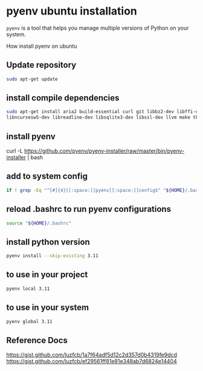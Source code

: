 # pyenv ubuntu installation
`pyenv` is a tool that helps you manage multiple versions of Python on your system.

How install pyenv on ubuntu

## Update repository
```bash
sudo apt-get update
```

## install compile dependencies
```bash
sudo apt-get install aria2 build-essential curl git libbz2-dev libffi-dev liblzma-dev libncurses5-dev \
libncursesw5-dev libreadline-dev libsqlite3-dev libssl-dev llvm make tk-dev wget xz-utils zlib1g-dev --yes
```
## install pyenv
curl -L https://github.com/pyenv/pyenv-installer/raw/master/bin/pyenv-installer | bash

## add to system config
```bash
if ! grep -Eq "^[#]{4}[[:space:]]pyenv[[:space:]]config$" "${HOME}/.bashrc" ; then echo -e "\n\nsetup pyenv configuration:\nThe following content was inserted at the end of the ${HOME}/.bashrc file\n"; echo -e '\n#### pyenv config\nif [ -f "$HOME/.pyenv/bin/pyenv" ] && ! type -P pyenv &>/dev/null ; then\n  export PYTHON_CONFIGURE_OPTS="--enable-shared"\n  export PYTHON_CFLAGS="-O2"\n  export PYTHON_BUILD_ARIA2_OPTS="-x 10 -k 1M"\n  export PYENV_ROOT="${HOME}/.pyenv"\n  export PATH="${PYENV_ROOT}/bin:${PATH}"\n  eval "$(pyenv init --path)"\n  eval "$(pyenv init -)"\n  eval "$(pyenv virtualenv-init -)"\n  if [[ ! "$(pyenv which python)" == "/usr/bin/python" ]] ; then \n    pyenv virtualenvwrapper_lazy;\n  fi\nfi\n#### pyenv config end' | tee --append "${HOME}/.bashrc"; source "${HOME}/.bashrc"; else  echo -e "\n\npyenv configuration already installed in ${HOME}/.bashrc"; fi
```

## reload .bashrc to run pyenv configurations
```bash
source "${HOME}/.bashrc"
```

## install python version
```bash
pyenv install --skip-existing 3.11
```

## to use in your project
```bash
pyenv local 3.11
```

## to use in your system
```bash
pyenv global 3.11
```

## Reference Docs
https://gist.github.com/luzfcb/1a7f64adf5d12c2d357d0b4319fe9dcd
https://gist.github.com/luzfcb/ef29561ff81e81e348ab7d6824e14404
